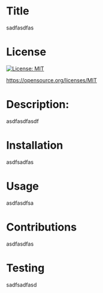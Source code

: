 
  # Title
  sadfasdfas

  # License
  
  [![License: MIT](https://img.shields.io/badge/License-MIT-yellow.svg)](https://opensource.org/licenses/MIT)

  https://opensource.org/licenses/MIT
  

  # Description:
  asdfasdfasdf

  # Installation
  asdfsadfas

  # Usage
  asdfasdfsa

  # Contributions
  asdfasdfas

  # Testing
  sadfsadfasd
